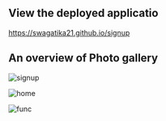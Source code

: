 
## View the deployed applicatio
https://swagatika21.github.io/signup

## An overview of Photo gallery

![signup](https://github.com/swagatika21/Photo-Gallery/assets/83171176/8bc8d2b0-c3a6-417f-85f3-b80089bd7b42)


![home](https://github.com/swagatika21/Photo-Gallery/assets/83171176/c75307c4-f2ac-4dc5-91a4-ec025a0d9a71)


![func](https://github.com/swagatika21/Photo-Gallery/assets/83171176/2e08e9f4-c68f-4e07-821a-ee22fa1c8631)
